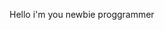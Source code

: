 Hello i'm you newbie proggrammer


<!---
dodotskiees1/dodotskiees1 is a ✨ special ✨ repository because its `README.md` (this file) appears on your GitHub profile.
You can click the Preview link to take a look at your changes.
--->
